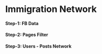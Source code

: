 # Immigration Network

#### Step-1: FB Data

#### Step-2: Pages Filter 

#### Step-3: Users - Posts Network
